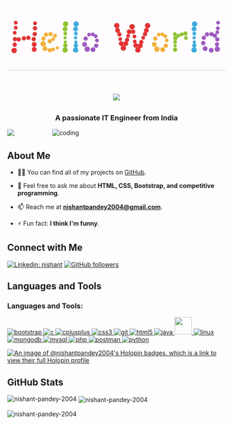<p align="center"><img src="https://github.com/Nishant-Pandey-2004/Nishant-Pandey-2004/blob/main/readme.gif"></p>

<h1 align="center">
    <img src="https://readme-typing-svg.herokuapp.com/?font=Righteous&size=35&color=F7A810&center=true&vCenter=true&width=500&height=70&duration=4000&lines=नमस्ते,🙏🏻+I'm+Nishant+Pandey;" />
</h1>
<h3 align="center">A passionate IT Engineer from India</h3>

<img align="right" alt="coding" width="400" src="https://media.tenor.com/YNqsJbmb_yMAAAAd/coding.gif">

<p align="left"> 
  <img src="https://komarev.com/ghpvc/?username=nishant-pandey-2004&label=Profile%20views&color=0e75b6&style=flat" /> 
</p>

## About Me

- 👨‍💻 You can find all of my projects on [GitHub](https://github.com/Nishant-Pandey-2004).

- 💬 Feel free to ask me about **HTML, CSS, Bootstrap, and competitive programming**.

- 📫 Reach me at **nishantpandey2004@gmail.com**.

- ⚡ Fun fact: **I think I'm funny**.

## Connect with Me

[![Linkedin: nishant](https://img.shields.io/badge/-nishant-blue?style=flat-square&logo=Linkedin&logoColor=white&link=https://www.linkedin.com/in/nishant-pandey-546989227/)](https://www.linkedin.com/in/nishant-pandey-546989227/)
[![GitHub followers](https://img.shields.io/github/followers/Nishant-Pandey-2004?label=Follow&style=social)](https://github.com/Nishant-Pandey-2004)

## Languages and Tools

<h3 align="left">Languages and Tools:</h3>
<p align="left"> 
  <a href="https://getbootstrap.com" target="_blank" rel="noreferrer"> 
    <img src="https://upload.wikimedia.org/wikipedia/commons/thumb/b/b2/Bootstrap_logo.svg/2560px-Bootstrap_logo.svg.png" alt="bootstrap" width="40" height="40"/> 
  </a> 
  <a href="https://www.cprogramming.com/" target="_blank" rel="noreferrer"> 
    <img src="https://upload.wikimedia.org/wikipedia/commons/thumb/1/18/C_Programming_Language.svg/1853px-C_Programming_Language.svg.png" alt="c" width="40" height="40"/> 
  </a> 
  <a href="https://www.w3schools.com/cpp/" target="_blank" rel="noreferrer"> 
    <img src="https://www.svgrepo.com/show/305912/cplusplus.svg" alt="cplusplus" width="40" height="40"/> 
  </a> 
  <a href="https://www.w3schools.com/css/" target="_blank" rel="noreferrer"> 
    <img src="https://upload.wikimedia.org/wikipedia/commons/d/d5/CSS3_logo_and_wordmark.svg" alt="css3" width="40" height="40"/> 
  </a> 
  <a href="https://git-scm.com/" target="_blank" rel="noreferrer"> 
    <img src="https://www.vectorlogo.zone/logos/git-scm/git-scm-icon.svg" alt="git" width="40" height="40"/> 
  </a> 
  <a href="https://www.w3.org/html/" target="_blank" rel="noreferrer"> 
    <img src="https://upload.wikimedia.org/wikipedia/commons/thumb/6/61/HTML5_logo_and_wordmark.svg/512px-HTML5_logo_and_wordmark.svg.png" alt="html5" width="40" height="40"/> 
  </a> 
  <a href="https://www.java.com" target="_blank" rel="noreferrer"> 
    <img src="https://www.cdnlogo.com/logos/j/86/java.svg" alt="java" width="40" height="40"/> 
  </a> 
  <a href="https://developer.mozilla.org/en-US/docs/Web/JavaScript" target="_blank" rel="noreferrer"> 
    <img src="https://www.freepnglogos.com/uploads/javascript-png/js-logo-png-5.png" width="40" height="40"/> 
  </a> 
  <a href="https://www.linux.org/" target="_blank" rel="noreferrer"> 
    <img src="https://upload.wikimedia.org/wikipedia/commons/thumb/3/35/Tux.svg/1200px-Tux.svg.png" alt="linux" width="40" height="40"/> 
  </a> 
  <a href="https://www.mongodb.com/" target="_blank" rel="noreferrer"> 
    <img src="https://www.svgrepo.com/download/331488/mongodb.svg" alt="mongodb" width="40" height="40"/> 
  </a> 
  <a href="https://www.mysql.com/" target="_blank" rel="noreferrer"> 
    <img src="https://www.vectorlogo.zone/logos/mysql/mysql-official.svg" alt="mysql" width="40" height="40"/> 
  </a> 
  <a href="https://www.php.net" target="_blank" rel="noreferrer"> 
    <img src="https://upload.wikimedia.org/wikipedia/commons/thumb/2/27/PHP-logo.svg/2560px-PHP-logo.svg.png" alt="php" width="40" height="40"/> 
  </a> 
  <a href="https://postman.com" target="_blank" rel="noreferrer"> 
    <img src="https://www.vectorlogo.zone/logos/getpostman/getpostman-icon.svg" alt="postman" width="40" height="40"/> 
  </a> 
  <a href="https://www.python.org" target="_blank" rel="noreferrer"> 
    <img src="https://upload.wikimedia.org/wikipedia/commons/thumb/c/c3/Python-logo-notext.svg/1869px-Python-logo-notext.svg.png" alt="python" width="40" height="40"/> 
  </a> 
</p>


[![An image of @nishantpandey2004's Holopin badges, which is a link to view their full Holopin profile](https://holopin.me/nishantpandey2004)](https://holopin.io/@nishantpandey2004)

## GitHub Stats

<p><img align="left" src="https://github-readme-stats.vercel.app/api/top-langs?username=nishant-pandey-2004&show_icons=true&locale=en&layout=compact" alt="nishant-pandey-2004" /></p>

<p>&nbsp;<img align="center" src="https://github-readme-stats.vercel.app/api?username=nishant-pandey-2004&show_icons=true&locale=en" alt="nishant-pandey-2004" /></p>

<p><img align="center" src="https://github-readme-streak-stats.herokuapp.com/?user=nishant-pandey-2004&" alt="nishant-pandey-2004" /></p>
